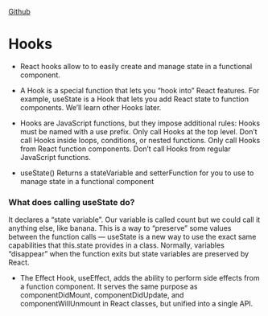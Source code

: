 [Github](https://batoolalali.github.io/401-Reading-notes/class31)

# Hooks
- React hooks allow to to easily create and manage state in a functional component.
-  A Hook is a special function that lets you “hook into” React features. For example, useState is a Hook that lets you add React state to function components. We’ll learn other Hooks later.
- Hooks are JavaScript functions, but they impose additional rules:
Hooks must be named with a use prefix.
Only call Hooks at the top level. Don’t call Hooks inside loops, conditions, or nested functions.
Only call Hooks from React function components. Don’t call Hooks from regular JavaScript functions.

- useState()
Returns a stateVariable and setterFunction for you to use to manage state in a functional component

### What does calling useState do? 
It declares a “state variable”. Our variable is called count but we could call it anything else, like banana. This is a way to “preserve” some values between the function calls — useState is a new way to use the exact same capabilities that this.state provides in a class. Normally, variables “disappear” when the function exits but state variables are preserved by React.

- The Effect Hook, useEffect, adds the ability to perform side effects from a function component. It serves the same purpose as componentDidMount, componentDidUpdate, and componentWillUnmount in React classes, but unified into a single API. 
